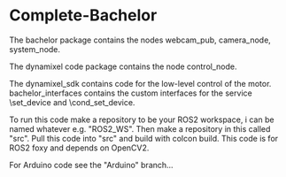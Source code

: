 # Complete-Bachelor
The bachelor package contains the nodes webcam_pub, camera_node, system_node.

The dynamixel code package contains the node control_node.

The dynamixel_sdk contains code for the low-level control of the motor. bachelor_interfaces contains the custom interfaces for the service \set_device and \cond_set_device.

To run this code make a repository to be your ROS2 workspace, i can be named whatever e.g. "ROS2_WS". Then make a repository in this called "src". Pull this code into "src" and build with colcon build.
This code is for ROS2 foxy and depends on OpenCV2.

For Arduino code see the "Arduino" branch...
